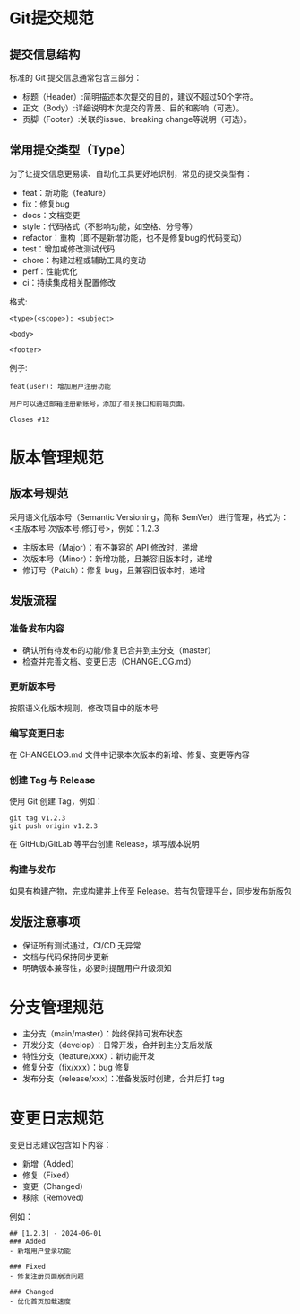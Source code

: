 # Git提交规范

## 提交信息结构
标准的 Git 提交信息通常包含三部分：
- 标题（Header）:简明描述本次提交的目的，建议不超过50个字符。
- 正文（Body）:详细说明本次提交的背景、目的和影响（可选）。
- 页脚（Footer）:关联的issue、breaking change等说明（可选）。

## 常用提交类型（Type）

为了让提交信息更易读、自动化工具更好地识别，常见的提交类型有：

- feat：新功能（feature）
- fix：修复bug
- docs：文档变更
- style：代码格式（不影响功能，如空格、分号等）
- refactor：重构（即不是新增功能，也不是修复bug的代码变动）
- test：增加或修改测试代码
- chore：构建过程或辅助工具的变动
- perf：性能优化
- ci：持续集成相关配置修改

格式:

```
<type>(<scope>): <subject>

<body>

<footer>
```

例子:

```
feat(user): 增加用户注册功能

用户可以通过邮箱注册新账号，添加了相关接口和前端页面。

Closes #12
```

# 版本管理规范

## 版本号规范

采用语义化版本号（Semantic Versioning，简称 SemVer）进行管理，格式为：<主版本号.次版本号.修订号>，例如：1.2.3

- 主版本号（Major）：有不兼容的 API 修改时，递增
- 次版本号（Minor）：新增功能，且兼容旧版本时，递增
- 修订号（Patch）：修复 bug，且兼容旧版本时，递增

## 发版流程

### 准备发布内容

- 确认所有待发布的功能/修复已合并到主分支（master）
- 检查并完善文档、变更日志（CHANGELOG.md）

### 更新版本号

按照语义化版本规则，修改项目中的版本号

### 编写变更日志

在 CHANGELOG.md 文件中记录本次版本的新增、修复、变更等内容

### 创建 Tag 与 Release

使用 Git 创建 Tag，例如：

```
git tag v1.2.3
git push origin v1.2.3
```

在 GitHub/GitLab 等平台创建 Release，填写版本说明

### 构建与发布

如果有构建产物，完成构建并上传至 Release。若有包管理平台，同步发布新版包

## 发版注意事项

- 保证所有测试通过，CI/CD 无异常
- 文档与代码保持同步更新
- 明确版本兼容性，必要时提醒用户升级须知

# 分支管理规范

- 主分支（main/master）：始终保持可发布状态
- 开发分支（develop）：日常开发，合并到主分支后发版
- 特性分支（feature/xxx）：新功能开发
- 修复分支（fix/xxx）：bug 修复
- 发布分支（release/xxx）：准备发版时创建，合并后打 tag

# 变更日志规范

变更日志建议包含如下内容：

- 新增（Added）
- 修复（Fixed）
- 变更（Changed）
- 移除（Removed）

例如：

```
## [1.2.3] - 2024-06-01
### Added
- 新增用户登录功能

### Fixed
- 修复注册页面崩溃问题

### Changed
- 优化首页加载速度
```


